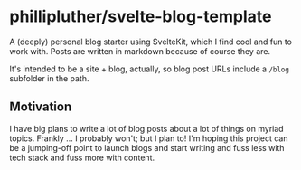 # phillipluther/svelte-blog-template

A (deeply) personal blog starter using SvelteKit, which I find cool and fun to work with. Posts are written in markdown because of course they are.

It's intended to be a site + blog, actually, so blog post URLs include a `/blog` subfolder in the path.

## Motivation

I have big plans to write a lot of blog posts about a lot of things on myriad topics. Frankly … I probably won't; but I plan to! I'm hoping this project can be a jumping-off point to launch blogs and start writing and fuss less with tech stack and fuss more with content.

